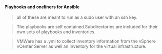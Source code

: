 #### Playbooks and oneliners for Ansible  

>all of these are meant to run as a sudo user with an ssh key.  


>The playbooks are self contained.Subdirectories are included for their own sets of playbooks and inventories.  

>VMWare has a .yml to collect inventory information from the vSphere vCenter Server as well an inventory for the virtual infrastructure.  

